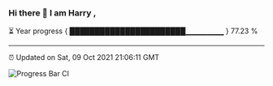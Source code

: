 ### Hi there 👋 I am Harry , 

⏳ Year progress { ███████████████████████▁▁▁▁▁▁▁ } 77.23 %

---

⏰ Updated on Sat, 09 Oct 2021 21:06:11 GMT

![Progress Bar CI](https://github.com/duykhang68/duykhang68/workflows/Progress%20Bar%20CI/badge.svg)
